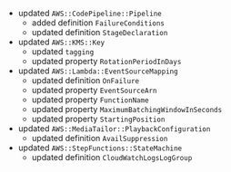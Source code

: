 - updated `AWS::CodePipeline::Pipeline`
  - added definition `FailureConditions`
  - updated definition `StageDeclaration`
- updated `AWS::KMS::Key`
  - updated `tagging`
  - updated property `RotationPeriodInDays`
- updated `AWS::Lambda::EventSourceMapping`
  - updated definition `OnFailure`
  - updated property `EventSourceArn`
  - updated property `FunctionName`
  - updated property `MaximumBatchingWindowInSeconds`
  - updated property `StartingPosition`
- updated `AWS::MediaTailor::PlaybackConfiguration`
  - updated definition `AvailSuppression`
- updated `AWS::StepFunctions::StateMachine`
  - updated definition `CloudWatchLogsLogGroup`
